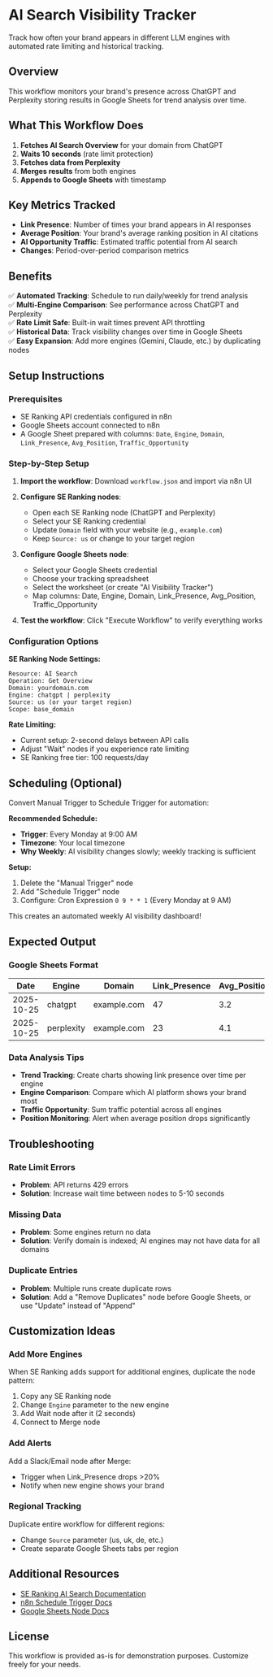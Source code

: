 # AI Search Visibility Tracker

Track how often your brand appears in different LLM engines with automated rate limiting and historical tracking.

## Overview

This workflow monitors your brand's presence across ChatGPT and Perplexity storing results in Google Sheets for trend analysis over time.

## What This Workflow Does

1. **Fetches AI Search Overview** for your domain from ChatGPT
2. **Waits 10 seconds** (rate limit protection)
3. **Fetches data from Perplexity**
4. **Merges results** from both engines
5. **Appends to Google Sheets** with timestamp

## Key Metrics Tracked

- **Link Presence**: Number of times your brand appears in AI responses
- **Average Position**: Your brand's average ranking position in AI citations
- **AI Opportunity Traffic**: Estimated traffic potential from AI search
- **Changes**: Period-over-period comparison metrics

## Benefits

✅ **Automated Tracking**: Schedule to run daily/weekly for trend analysis  
✅ **Multi-Engine Comparison**: See performance across ChatGPT and Perplexity  
✅ **Rate Limit Safe**: Built-in wait times prevent API throttling  
✅ **Historical Data**: Track visibility changes over time in Google Sheets  
✅ **Easy Expansion**: Add more engines (Gemini, Claude, etc.) by duplicating nodes

## Setup Instructions

### Prerequisites

- SE Ranking API credentials configured in n8n
- Google Sheets account connected to n8n
- A Google Sheet prepared with columns: `Date`, `Engine`, `Domain`, `Link_Presence`, `Avg_Position`, `Traffic_Opportunity`

### Step-by-Step Setup

1. **Import the workflow**: Download `workflow.json` and import via n8n UI

2. **Configure SE Ranking nodes**:
   - Open each SE Ranking node (ChatGPT and Perplexity)
   - Select your SE Ranking credential
   - Update `Domain` field with your website (e.g., `example.com`)
   - Keep `Source: us` or change to your target region

3. **Configure Google Sheets node**:
   - Select your Google Sheets credential
   - Choose your tracking spreadsheet
   - Select the worksheet (or create "AI Visibility Tracker")
   - Map columns: Date, Engine, Domain, Link_Presence, Avg_Position, Traffic_Opportunity

4. **Test the workflow**: Click "Execute Workflow" to verify everything works

### Configuration Options

**SE Ranking Node Settings:**

```
Resource: AI Search
Operation: Get Overview
Domain: yourdomain.com
Engine: chatgpt | perplexity
Source: us (or your target region)
Scope: base_domain
```

**Rate Limiting:**

- Current setup: 2-second delays between API calls
- Adjust "Wait" nodes if you experience rate limiting
- SE Ranking free tier: 100 requests/day

## Scheduling (Optional)

Convert Manual Trigger to Schedule Trigger for automation:

**Recommended Schedule:**

- **Trigger**: Every Monday at 9:00 AM
- **Timezone**: Your local timezone
- **Why Weekly**: AI visibility changes slowly; weekly tracking is sufficient

**Setup:**

1. Delete the "Manual Trigger" node
2. Add "Schedule Trigger" node
3. Configure: Cron Expression `0 9 * * 1` (Every Monday at 9 AM)

This creates an automated weekly AI visibility dashboard!

## Expected Output

### Google Sheets Format

| Date | Engine | Domain | Link_Presence | Avg_Position | Traffic_Opportunity |
|------|--------|--------|---------------|--------------|---------------------|
| 2025-10-25 | chatgpt | example.com | 47 | 3.2 | 1250 |
| 2025-10-25 | perplexity | example.com | 23 | 4.1 | 680 |

### Data Analysis Tips

- **Trend Tracking**: Create charts showing link presence over time per engine
- **Engine Comparison**: Compare which AI platform shows your brand most
- **Traffic Opportunity**: Sum traffic potential across all engines
- **Position Monitoring**: Alert when average position drops significantly

## Troubleshooting

### Rate Limit Errors

- **Problem**: API returns 429 errors
- **Solution**: Increase wait time between nodes to 5-10 seconds

### Missing Data

- **Problem**: Some engines return no data
- **Solution**: Verify domain is indexed; AI engines may not have data for all domains

### Duplicate Entries

- **Problem**: Multiple runs create duplicate rows
- **Solution**: Add a "Remove Duplicates" node before Google Sheets, or use "Update" instead of "Append"

## Customization Ideas

### Add More Engines

When SE Ranking adds support for additional engines, duplicate the node pattern:

1. Copy any SE Ranking node
2. Change `Engine` parameter to the new engine
3. Add Wait node after it (2 seconds)
4. Connect to Merge node

### Add Alerts

Add a Slack/Email node after Merge:

- Trigger when Link_Presence drops >20%
- Notify when new engine shows your brand

### Regional Tracking

Duplicate entire workflow for different regions:

- Change `Source` parameter (us, uk, de, etc.)
- Create separate Google Sheets tabs per region

## Additional Resources

- [SE Ranking AI Search Documentation](https://seranking.com/api-v3.html#tag/AI-Search)
- [n8n Schedule Trigger Docs](https://docs.n8n.io/integrations/builtin/core-nodes/n8n-nodes-base.scheduletrigger/)
- [Google Sheets Node Docs](https://docs.n8n.io/integrations/builtin/app-nodes/n8n-nodes-base.googlesheets/)

## License

This workflow is provided as-is for demonstration purposes. Customize freely for your needs.

